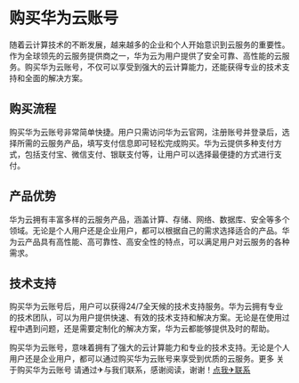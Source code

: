 # 购买华为云账号

随着云计算技术的不断发展，越来越多的企业和个人开始意识到云服务的重要性。作为全球领先的云服务提供商之一，华为云为用户提供了安全可靠、高性能的云服务。购买华为云账号，不仅可以享受到强大的云计算能力，还能获得专业的技术支持和全面的解决方案。

## 购买流程

购买华为云账号非常简单快捷。用户只需访问华为云官网，注册账号并登录后，选择所需的云服务产品，填写支付信息即可轻松完成购买。华为云提供多种支付方式，包括支付宝、微信支付、银联支付等，让用户可以选择最便捷的方式进行支付。

## 产品优势

华为云拥有丰富多样的云服务产品，涵盖计算、存储、网络、数据库、安全等多个领域。无论是个人用户还是企业用户，都可以根据自己的需求选择适合的产品。华为云产品具有高性能、高可靠性、高安全性的特点，可以满足用户对云服务的各种需求。

## 技术支持

购买华为云账号后，用户可以获得24/7全天候的技术支持服务。华为云拥有专业的技术团队，可以为用户提供快速、有效的技术支持和解决方案。无论是在使用过程中遇到问题，还是需要定制化的解决方案，华为云都能够提供及时的帮助。

购买华为云账号，意味着拥有了强大的云计算能力和专业的技术支持。无论是个人用户还是企业用户，都可以通过购买华为云账号来享受到优质的云服务。更多 关于购买华为云账号 请通过✈与我们联系，感谢阅读，谢谢！[点我✈联系](https://abc.k02.cc)